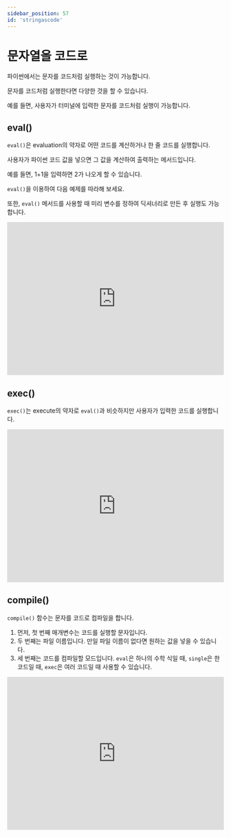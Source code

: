 ```yaml
---
sidebar_position: 57
id: 'stringascode'
---
```


# 문자열을 코드로

파이썬에서는 문자를 코드처럼 실행하는 것이 가능합니다.

문자를 코드처럼 실행한다면 다양한 것을 할 수 있습니다.

예를 들면, 사용자가 터미널에 입력한 문자를 코드처럼 실행이 가능합니다.

## eval()

`eval()`은 evaluation의 약자로 어떤 코드를 계산하거나 한 줄 코드를 실행합니다.

사용자가 파이썬 코드 값을 넣으면 그 값을 계산하여 출력하는 메서드입니다.

예를 들면, 1+1을 입력하면 2가 나오게 할 수 있습니다.

`eval()`을 이용하여 다음 예제를 따라해 보세요.

또한, `eval()` 메서드를 사용할 때 미리 변수를 정하여 딕셔너리로 만든 후 실행도 가능합니다.

<iframe src="https://trinket.io/embed/python3/9025f99628" width="100%" height="356" frameborder="0" marginwidth="0" marginheight="0" allowfullscreen></iframe>

## exec()

`exec()`는 execute의 약자로 `eval()`과 비슷하지만 사용자가 입력한 코드를 실행합니다.

<iframe src="https://trinket.io/embed/python3/9ca04d8e1f" width="100%" height="356" frameborder="0" marginwidth="0" marginheight="0" allowfullscreen></iframe>

## compile()

`compile()` 함수는 문자를 코드로 컴파일을 합니다.

1. 먼저, 첫 번째 매개변수는 코드를 실행할 문자입니다.
2. 두 번째는 파일 이름입니다. 만일 파일 이름이 없다면 원하는 값을 넣을 수 있습니다.
3. 세 번째는 코드를 컴파일할 모드입니다. `eval`은 하나의 수학 식일 때, `single`은 한 코드일 때, `exec`은 여러 코드일 때 사용할 수 있습니다.

<iframe src="https://trinket.io/embed/python3/4b5e8cc791" width="100%" height="356" frameborder="0" marginwidth="0" marginheight="0" allowfullscreen></iframe>
